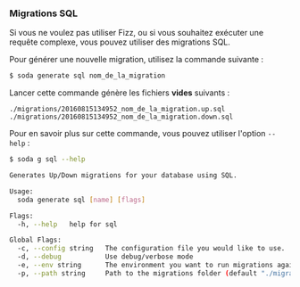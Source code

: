 ### Migrations SQL

Si vous ne voulez pas utiliser Fizz, ou si vous souhaitez exécuter une requête complexe, vous pouvez utiliser des migrations SQL.

Pour générer une nouvelle migration, utilisez la commande suivante :

```bash
$ soda generate sql nom_de_la_migration
```

Lancer cette commande génère les fichiers **vides** suivants :

```text
./migrations/20160815134952_nom_de_la_migration.up.sql
./migrations/20160815134952_nom_de_la_migration.down.sql
```

Pour en savoir plus sur cette commande, vous pouvez utiliser l'option `--help` :

```bash
$ soda g sql --help

Generates Up/Down migrations for your database using SQL.

Usage:
  soda generate sql [name] [flags]

Flags:
  -h, --help   help for sql

Global Flags:
  -c, --config string   The configuration file you would like to use.
  -d, --debug           Use debug/verbose mode
  -e, --env string      The environment you want to run migrations against. Will use $GO_ENV if set. (default "development")
  -p, --path string     Path to the migrations folder (default "./migrations")
```
